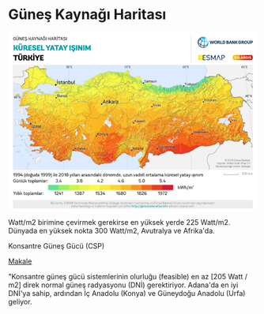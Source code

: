 # Güneş Kaynağı Haritası

![](solar-map-tr.png)

Watt/m2 birimine çevirmek gerekirse en yüksek yerde 225
Watt/m2. Dünyada en yüksek nokta 300 Watt/m2, Avutralya ve
Afrika'da.

Konsantre Güneş Gücü (CSP)

[Makale](https://www.researchgate.net/publication/222051631_Prospect_of_concentrating_solar_power_in_Turkey_The_sustainable_future)

"Konsantre güneş gücü sistemlerinin olurluğu (feasible) en az [205 Watt
/ m2] direk normal güneş radyasyonu (DNİ) gerektiriyor. Adana'da en iyi
DNİ'ya sahip, ardından İç Anadolu (Konya) ve Güneydoğu Anadolu (Urfa) geliyor.

